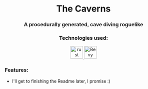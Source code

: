 <span>
  <h1 align="center"> The Caverns</h1>
  <h3 align="center"> A procedurally generated, cave diving roguelike</h3>
  <p align="center"></p>
</span>

<span>
  <h3 align="center">Technologies used:</h3>
  <span>
      <p align="center">
        <a href="https://www.rust-lang.org" target="_blank" rel="noreferrer"> <img src="https://rustacean.net/assets/rustacean-flat-noshadow.svg" alt="rust" width="40" height="40"/> </a> 
        <a href="https://bevyengine.org/" target="_blank" rel="noreferrer"> <img src="https://seeklogo.com/images/B/bevy-engine-logo-25F6DD58BF-seeklogo.com.png?v=638240880890000000" alt="Bevy" width="40" height="40"/> </a> 
      </p>
  </span>
</span>

<span>
  <h3>Features:</h3>
  <ul>
    <li>I'll get to finishing the Readme later, I promise :)</li>
  </ul>
</span>
